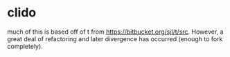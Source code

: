 clido
=====

much of this is based off of t from https://bitbucket.org/sjl/t/src. However, a great deal of refactoring and later divergence has occurred (enough to fork completely). 
